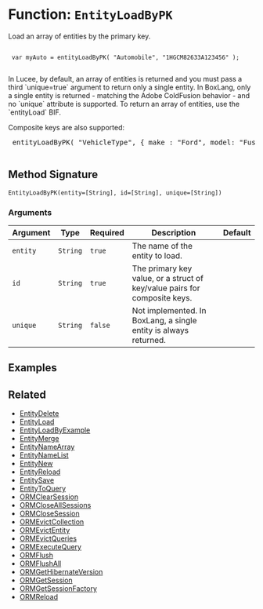 [comment]: # (Note: This documentation is generated dynamically in the build process.  To modify the contents, change the javadoc on the _invoke method of the BIF class)

# Function: `EntityLoadByPK`

Load an array of entities by the primary key.

<p>
 <code>
 var myAuto = entityLoadByPK( "Automobile", "1HGCM82633A123456" );
 </code>
 <p>
 In Lucee, by default, an array of entities is returned and you must pass a third `unique=true` argument to return only a single entity. In BoxLang,
 only a single entity is returned - matching the Adobe ColdFusion behavior - and no `unique` attribute
 is supported. To return an array of entities, use the `entityLoad` BIF.
 <p>
 Composite keys are also supported:
 
 <pre>
 entityLoadByPK( "VehicleType", { make : "Ford", model: "Fusion" } );
 </pre>

## Method Signature

```
EntityLoadByPK(entity=[String], id=[String], unique=[String])
```

### Arguments


| Argument | Type | Required | Description | Default |
|----------|------|----------|-------------|---------|
| `entity` | `String` | `true` | The name of the entity to load. |  |
| `id` | `String` | `true` | The primary key value, or a struct of key/value pairs for composite keys. |  |
| `unique` | `String` | `false` | Not implemented. In BoxLang, a single entity is always returned. |  |

## Examples



## Related

  * [EntityDelete](./EntityDelete.md)
  * [EntityLoad](./EntityLoad.md)
  * [EntityLoadByExample](./EntityLoadByExample.md)
  * [EntityMerge](./EntityMerge.md)
  * [EntityNameArray](./EntityNameArray.md)
  * [EntityNameList](./EntityNameList.md)
  * [EntityNew](./EntityNew.md)
  * [EntityReload](./EntityReload.md)
  * [EntitySave](./EntitySave.md)
  * [EntityToQuery](./EntityToQuery.md)
  * [ORMClearSession](./ORMClearSession.md)
  * [ORMCloseAllSessions](./ORMCloseAllSessions.md)
  * [ORMCloseSession](./ORMCloseSession.md)
  * [ORMEvictCollection](./ORMEvictCollection.md)
  * [ORMEvictEntity](./ORMEvictEntity.md)
  * [ORMEvictQueries](./ORMEvictQueries.md)
  * [ORMExecuteQuery](./ORMExecuteQuery.md)
  * [ORMFlush](./ORMFlush.md)
  * [ORMFlushAll](./ORMFlushAll.md)
  * [ORMGetHibernateVersion](./ORMGetHibernateVersion.md)
  * [ORMGetSession](./ORMGetSession.md)
  * [ORMGetSessionFactory](./ORMGetSessionFactory.md)
  * [ORMReload](./ORMReload.md)
